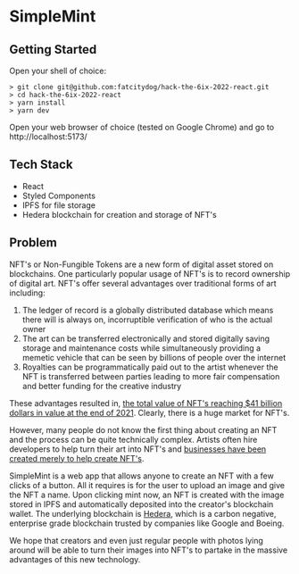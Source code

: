 # SimpleMint

## Getting Started

Open your shell of choice:
```
> git clone git@github.com:fatcitydog/hack-the-6ix-2022-react.git
> cd hack-the-6ix-2022-react
> yarn install
> yarn dev
```


Open your web browser of choice (tested on Google Chrome) and go to http://localhost:5173/

## Tech Stack

- React
- Styled Components
- IPFS for file storage
- Hedera blockchain for creation and storage of NFT's

## Problem

NFT's or Non-Fungible Tokens are a new form of digital asset stored on blockchains.  One particularly popular usage of NFT's is to record ownership of digital art. NFT's offer several advantages over traditional forms of art including:

1. The ledger of record is a globally distributed database which means there will is always on, incorruptible verification of who is the actual owner
2. The art can be transferred electronically and stored digitally saving storage and maintenance costs while simultaneously providing a memetic vehicle that can be seen by billions of people over the internet
3. Royalties can be programmatically paid out to the artist whenever the NFT is transferred between parties leading to more fair compensation and better funding for the creative industry 

These advantages resulted in, [the total value of NFT's reaching $41 billion dollars in value at the end of 2021](https://markets.businessinsider.com/news/currencies/nft-market-41-billion-nearing-fine-art-market-size-2022-1). Clearly, there is a huge market for NFT's.

However, many people do not know the first thing about creating an NFT and the process can be quite technically complex. Artists often hire developers to help turn their art into NFT's and [businesses have been created merely to help create NFT's](https://synapsereality.io/services/synapse-new-nft-services/).

SimpleMint is a web app that allows anyone to create an NFT with a few clicks of a button. All it requires is for the user to upload an image and give the NFT a name. Upon clicking mint now, an NFT is created with the image stored in IPFS and automatically deposited into the creator's blockchain wallet. The underlying blockchain is [Hedera](https://hedera.com/), which is a carbon negative, enterprise grade blockchain trusted by companies like Google and Boeing.

We hope that creators and even just regular people with photos lying around will be able to turn their images into NFT's to partake in the massive advantages of this new technology.